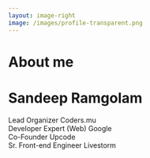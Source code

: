 ```yaml
---
layout: image-right
image: /images/profile-transparent.png
---
```


# About me

<div class="flex items-center h-full relative z-10">
  <div class="space-y-8">    
    <div class="space-y-4">
      <h1 class="text-4xl font-bold">Sandeep Ramgolam</h1>
      <div class="text-xl space-y-2">
        <div class="grid grid-cols-[25px_auto_1fr] gap-2">
            <carbon:code />
            <span class="text-red-500">Lead Organizer</span>
            <span class="font-semibold mr-4">Coders.mu</span>
        </div>
        <div class="grid grid-cols-[25px_auto_1fr] gap-2">
            <carbon:logo-google />
            <span class="text-blue-500">Developer Expert (Web)</span>
            <span class="font-semibold mr-4">Google</span>
        </div>
        <div class="grid grid-cols-[25px_auto_1fr] gap-2">
            <ph:brackets-curly-bold />
            <span class="text-yellow-500">Co-Founder</span>
            <span class="font-semibold mr-4">Upcode</span>
        </div>
        <div class="grid grid-cols-[25px_auto_1fr] gap-2">
            <ph:funnel-simple-bold />
            <span class="text-green-500">Sr. Front-end Engineer</span>
            <span class="font-semibold mr-4">Livestorm</span>
        </div>  
      </div>
    </div>
  </div>
</div>

<!--
Speaker introduction slide - provides context about who is presenting and builds credibility before diving into the technical content.
-->
